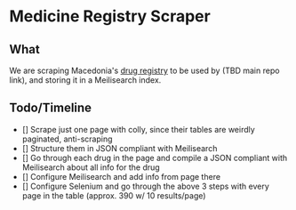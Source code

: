 # Medicine Registry Scraper

## What
We are scraping Macedonia's [drug registry](https://lekovi.zdravstvo.gov.mk/drugsregister/overview) to be used by (TBD main repo link), and storing it in a Meilisearch index.


## Todo/Timeline
- [] Scrape just one page with colly, since their tables are weirdly paginated, anti-scraping
- [] Structure them in JSON compliant with Meilisearch
- [] Go through each drug in the page and compile a JSON compliant with Meilisearch about all info for the drug
- [] Configure Meilisearch and add info from page there
- [] Configure Selenium and go through the above 3 steps with every page in the table (approx. 390 w/ 10 results/page)
